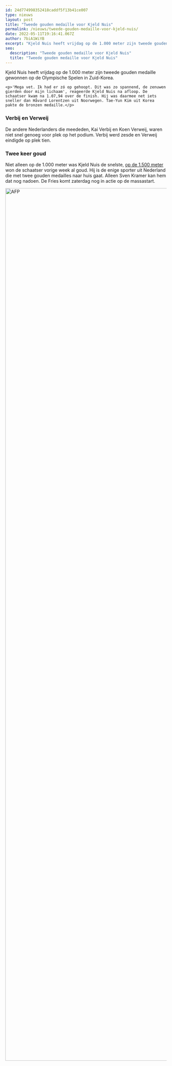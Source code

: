 ```yaml
---
id: 24d774998352418caddf5f13b41ce007
type: nieuws
layout: post
title: "Tweede gouden medaille voor Kjeld Nuis"
permalink: /nieuws/tweede-gouden-medaille-voor-kjeld-nuis/
date: 2022-05-11T19:16:41.067Z
author: 7biA1WiYB
excerpt: "Kjeld Nuis heeft vrijdag op de 1.000 meter zijn tweede gouden medaille gewonnen op de Olympische Spelen in Zuid-Korea.  "
seo:
  description: "Tweede gouden medaille voor Kjeld Nuis"
  title: "Tweede gouden medaille voor Kjeld Nuis"
---
```

Kjeld Nuis heeft vrijdag op de 1.000 meter zijn tweede gouden medaille gewonnen op de Olympische Spelen in Zuid-Korea.  

    <p>'Mega vet. Ik had er zó op gehoopt. Dit was zo spannend, de zenuwen gierden door mijn lichaam', reageerde Kjeld Nuis na afloop. De schaatser kwam na 1.07,94 over de finish. Hij was daarmee net iets sneller dan Håvard Lorentzen uit Noorwegen. Tae-Yun Kim uit Korea pakte de bronzen medaille.</p>
<h3>Verbij en Verweij</h3>
<p>De andere Nederlanders die meededen, Kai Verbij en Koen Verweij, waren niet snel genoeg voor plek op het podium. Verbij werd zesde en Verweij eindigde op plek tien.</p>
<h3>Twee keer goud</h3>
<p>Niet alleen op de 1.000 meter was Kjeld Nuis de snelste, <a href="http://www.kidsweek.nl/nieuws/goud-voor-kjeld-nuis-op-olympisch-koningsnummer">op de 1.500 meter</a> won de schaatser vorige week al goud. Hij is de enige sporter uit Nederland die met twee gouden medailles naar huis gaat. Alleen Sven Kramer kan hem dat nog nadoen. De Fries komt zaterdag nog in actie op de massastart.</p>
<p><div class="media media-element-container media-default"><div id="file-532524" class="file file-image file-image-jpeg">

        
  
  <div class="content">
    <img alt="AFP" title="Foto: AFP" height="2720" width="4080" class="media-element file-default" data-delta="1" src="https://7dagen.netlify.app/sites/default/files/ANP-56055412.jpg">  </div>

  
</div>
</div>  
